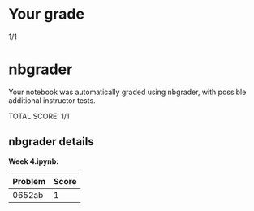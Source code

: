 # Your grade

1/1

# nbgrader

Your notebook was automatically graded using nbgrader, with
possible additional instructor tests.

TOTAL SCORE: 1/1

## nbgrader details


**Week 4.ipynb:**

| Problem   | Score     |
|:----------|:----------|
| 0652ab    | 1         |

